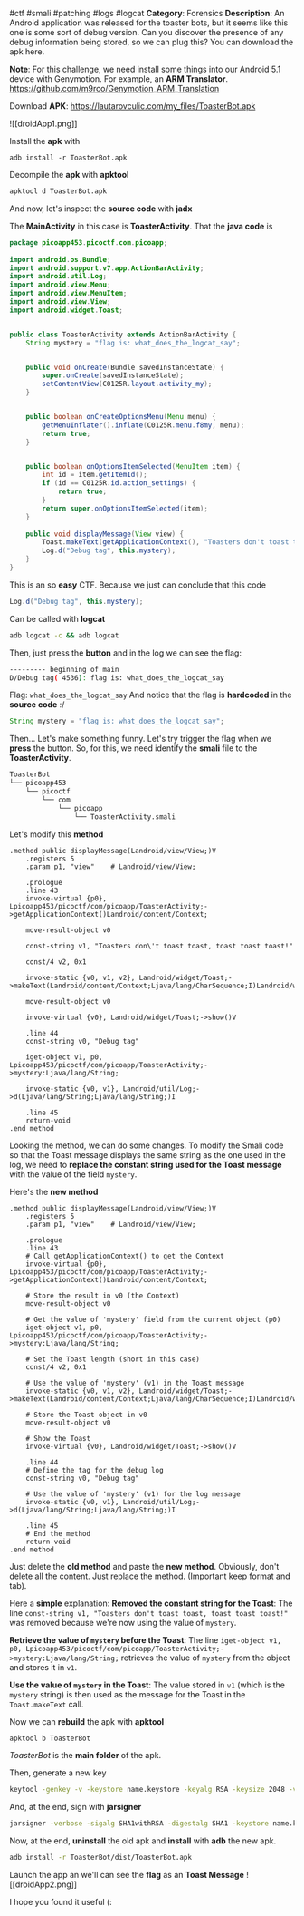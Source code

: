 #ctf #smali #patching #logs #logcat 
**Category**: Forensics
**Description**: An Android application was released for the toaster bots, but it seems like this one is some sort of debug version. Can you discover the presence of any debug information being stored, so we can plug this? You can download the apk here.

**Note**: For this challenge, we need install some things into our Android 5.1 device with Genymotion.
For example, an **ARM Translator**.
https://github.com/m9rco/Genymotion_ARM_Translation

Download **APK**: https://lautarovculic.com/my_files/ToasterBot.apk

![[droidApp1.png]]

Install the **apk** with
```
adb install -r ToasterBot.apk
```

Decompile the **apk** with **apktool**
```bash
apktool d ToasterBot.apk
```
And now, let's inspect the **source code** with **jadx**

The **MainActivity** in this case is **ToasterActivity**.
That the **java code** is
```java
package picoapp453.picoctf.com.picoapp;  
  
import android.os.Bundle;  
import android.support.v7.app.ActionBarActivity;  
import android.util.Log;  
import android.view.Menu;  
import android.view.MenuItem;  
import android.view.View;  
import android.widget.Toast;  


public class ToasterActivity extends ActionBarActivity {  
    String mystery = "flag is: what_does_the_logcat_say";  


    public void onCreate(Bundle savedInstanceState) {  
        super.onCreate(savedInstanceState);  
        setContentView(C0125R.layout.activity_my);  
    }  


    public boolean onCreateOptionsMenu(Menu menu) {  
        getMenuInflater().inflate(C0125R.menu.f8my, menu);  
        return true;  
    }  


    public boolean onOptionsItemSelected(MenuItem item) {  
        int id = item.getItemId();  
        if (id == C0125R.id.action_settings) {  
            return true;  
        }  
        return super.onOptionsItemSelected(item);  
    }  
  
    public void displayMessage(View view) {  
        Toast.makeText(getApplicationContext(), "Toasters don't toast toast, toast toast toast!", 1).show();  
        Log.d("Debug tag", this.mystery);  
    }  
}
```

This is an so **easy** CTF. Because we just can conclude that this code
```java
Log.d("Debug tag", this.mystery);
```
Can be called with **logcat**
```bash
adb logcat -c && adb logcat
```

Then, just press the **button** and in the log we can see the flag:
```bash
--------- beginning of main
D/Debug tag( 4536): flag is: what_does_the_logcat_say
```

Flag: `what_does_the_logcat_say`
And notice that the flag is **hardcoded** in the **source code** :/
```java
String mystery = "flag is: what_does_the_logcat_say";  
```

Then... Let's make something funny.
Let's try trigger the flag when we **press** the button.
So, for this, we need identify the **smali** file to the **ToasterActivity**.
```bash
ToasterBot
└── picoapp453
    └── picoctf
        └── com
            └── picoapp
                └── ToasterActivity.smali
```

Let's modify this **method**
```smali
.method public displayMessage(Landroid/view/View;)V
    .registers 5
    .param p1, "view"    # Landroid/view/View;

    .prologue
    .line 43
    invoke-virtual {p0}, Lpicoapp453/picoctf/com/picoapp/ToasterActivity;->getApplicationContext()Landroid/content/Context;

    move-result-object v0

    const-string v1, "Toasters don\'t toast toast, toast toast toast!"

    const/4 v2, 0x1

    invoke-static {v0, v1, v2}, Landroid/widget/Toast;->makeText(Landroid/content/Context;Ljava/lang/CharSequence;I)Landroid/widget/Toast;

    move-result-object v0

    invoke-virtual {v0}, Landroid/widget/Toast;->show()V

    .line 44
    const-string v0, "Debug tag"

    iget-object v1, p0, Lpicoapp453/picoctf/com/picoapp/ToasterActivity;->mystery:Ljava/lang/String;

    invoke-static {v0, v1}, Landroid/util/Log;->d(Ljava/lang/String;Ljava/lang/String;)I

    .line 45
    return-void
.end method
```

Looking the method, we can do some changes.
To modify the Smali code so that the Toast message displays the same string as the one used in the log, we need to **replace the constant string used for the Toast message** with the value of the field `mystery`.

Here's the **new method**
```smali
.method public displayMessage(Landroid/view/View;)V
    .registers 5
    .param p1, "view"    # Landroid/view/View;

    .prologue
    .line 43
    # Call getApplicationContext() to get the Context
    invoke-virtual {p0}, Lpicoapp453/picoctf/com/picoapp/ToasterActivity;->getApplicationContext()Landroid/content/Context;

    # Store the result in v0 (the Context)
    move-result-object v0

    # Get the value of 'mystery' field from the current object (p0)
    iget-object v1, p0, Lpicoapp453/picoctf/com/picoapp/ToasterActivity;->mystery:Ljava/lang/String;

    # Set the Toast length (short in this case)
    const/4 v2, 0x1

    # Use the value of 'mystery' (v1) in the Toast message
    invoke-static {v0, v1, v2}, Landroid/widget/Toast;->makeText(Landroid/content/Context;Ljava/lang/CharSequence;I)Landroid/widget/Toast;

    # Store the Toast object in v0
    move-result-object v0

    # Show the Toast
    invoke-virtual {v0}, Landroid/widget/Toast;->show()V

    .line 44
    # Define the tag for the debug log
    const-string v0, "Debug tag"

    # Use the value of 'mystery' (v1) for the log message
    invoke-static {v0, v1}, Landroid/util/Log;->d(Ljava/lang/String;Ljava/lang/String;)I

    .line 45
    # End the method
    return-void
.end method
```

Just delete the **old method** and paste the **new method**. Obviously, don't delete all the content. Just replace the method. (Important keep format and tab).

Here a **simple** explanation:
**Removed the constant string for the Toast**: The line `const-string v1, "Toasters don't toast toast, toast toast toast!"` was removed because we're now using the value of `mystery`.

**Retrieve the value of `mystery` before the Toast**: The line `iget-object v1, p0, Lpicoapp453/picoctf/com/picoapp/ToasterActivity;->mystery:Ljava/lang/String;` retrieves the value of `mystery` from the object and stores it in `v1`.

**Use the value of `mystery` in the Toast**: The value stored in `v1` (which is the `mystery` string) is then used as the message for the Toast in the `Toast.makeText` call.


Now we can **rebuild** the apk with **apktool**
```bash
apktool b ToasterBot
```
*ToasterBot* is the **main folder** of the apk.

Then, generate a new key
```bash
keytool -genkey -v -keystore name.keystore -keyalg RSA -keysize 2048 -validity 10000 -alias alias
```

And, at the end, sign with **jarsigner**
```bash
jarsigner -verbose -sigalg SHA1withRSA -digestalg SHA1 -keystore name.keystore ToasterBot/dist/ToasterBot.apk alias
```

Now, at the end, **uninstall** the old apk and **install** with **adb** the new apk.
```bash
adb install -r ToasterBot/dist/ToasterBot.apk
```

Launch the app an we'll can see the **flag** as an **Toast Message**
![[droidApp2.png]]

I hope you found it useful (: